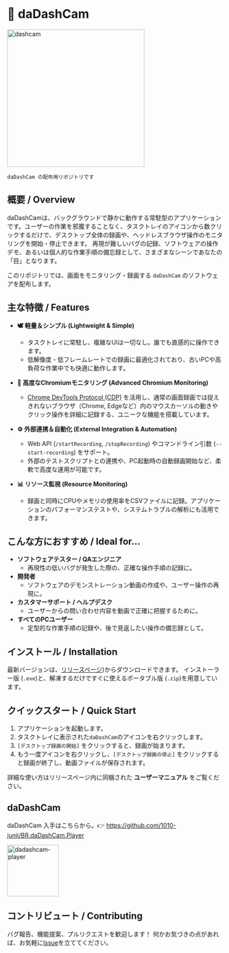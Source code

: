# 📸 daDashCam

<img width="320" height="320" alt="dashcam" src="https://github.com/user-attachments/assets/6ec1239e-e490-478f-ab1d-e2bfee3fa75e" />

`daDashCam の配布用リポジトリです`

## 概要 / Overview

daDashCamは、バックグラウンドで静かに動作する常駐型のアプリケーションです。ユーザーの作業を邪魔することなく、タスクトレイのアイコンから数クリックするだけで、デスクトップ全体の録画や、ヘッドレスブラウザ操作のモニタリングを開始・停止できます。
再現が難しいバグの記録、ソフトウェアの操作デモ、あるいは個人的な作業手順の備忘録として、さまざまなシーンであなたの「目」となります。

このリポジトリでは、画面をモニタリング・録画する `daDashCam` のソフトウェアを配布します。

## 主な特徴 / Features

-   **🕊️ 軽量＆シンプル (Lightweight & Simple)**
    -   タスクトレイに常駐し、複雑なUIは一切なし。誰でも直感的に操作できます。
    -   低解像度・低フレームレートでの録画に最適化されており、古いPCや高負荷な作業中でも快適に動作します。

-   **🤖 高度なChromiumモニタリング (Advanced Chromium Monitoring)**
    -   [Chrome DevTools Protocol (CDP)](https://chromedevtools.github.io/devtools-protocol/) を活用し、通常の画面録画では捉えきれないブラウザ（Chrome, Edgeなど）内のマウスカーソルの動きやクリック操作を詳細に記録する、ユニークな機能を搭載しています。

-   **⚙️ 外部連携＆自動化 (External Integration & Automation)**
    -   Web API (`/startRecording`, `/stopRecording`) やコマンドライン引数 (`--start-recording`) をサポート。
    -   外部のテストスクリプトとの連携や、PC起動時の自動録画開始など、柔軟で高度な運用が可能です。

-   **📊 リソース監視 (Resource Monitoring)**
    -   録画と同時にCPUやメモリの使用率をCSVファイルに記録。アプリケーションのパフォーマンステストや、システムトラブルの解析にも活用できます。

## こんな方におすすめ / Ideal for...

-   **ソフトウェアテスター / QAエンジニア**
    -   再現性の低いバグが発生した際の、正確な操作手順の記録に。
-   **開発者**
    -   ソフトウェアのデモンストレーション動画の作成や、ユーザー操作の再現に。
-   **カスタマーサポート / ヘルプデスク**
    -   ユーザーからの問い合わせ内容を動画で正確に把握するために。
-   **すべてのPCユーザー**
    -   定型的な作業手順の記録や、後で見返したい操作の備忘録として。

## インストール / Installation

最新バージョンは、[リリースページ](https://github.com/1010-junji/BR.daDashCam/releases))からダウンロードできます。
インストーラー版 (`.exe`)と、解凍するだけですぐに使えるポータブル版 (`.zip`)を用意しています。

## クイックスタート / Quick Start

1.  アプリケーションを起動します。
2.  タスクトレイに表示された`daDashCam`のアイコンを右クリックします。
3.  `[デスクトップ録画の開始]` をクリックすると、録画が始まります。
4.  もう一度アイコンを右クリックし、`[デスクトップ録画の停止]` をクリックすると録画が終了し、動画ファイルが保存されます。
  
詳細な使い方はリリースページ内に同梱された **ユーザーマニュアル** をご覧ください。

## daDashCam

daDashCam 入手はこちらから。👉 https://github.com/1010-junji/BR.daDashCam.Player

<img width="120" height="120" alt="dadashcam-player" src="https://github.com/user-attachments/assets/ff7dec7c-682c-4196-9fec-1d217cdc765a" />

## コントリビュート / Contributing

バグ報告、機能提案、プルリクエストを歓迎します！
何かお気づきの点があれば、お気軽に[Issue](https://github.com/1010-junji/BR.daDashCam/issues)を立ててください。
